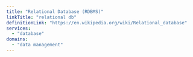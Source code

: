 ```yaml
---
title: "Relational Database (RDBMS)"
linkTitle: "relational db"
definitionLink: "https://en.wikipedia.org/wiki/Relational_database"
services:
  - "database"
domains:
  - "data management"
---
```

